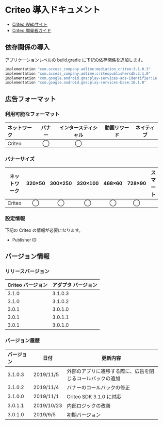 # Criteo 導入ドキュメント
- [ Criteo Webサイト](https://www.criteo.com/)
- [ Criteo 開発者ガイド](https://publisherdocs.criteotilt.com/sdk-android/3.0/inhouseauction/)

## 依存関係の導入
アプリケーションレベルの build.gradle に下記の依存関係を追加します。

```java
implementation "com.access_company.adlime:mediation_criteo:3.1.0.3"
implementation "com.access_company.adlime:criteopublishersdk:3.1.0"
implementation "com.google.android.gms:play-services-ads-identifier:16.0.0"
implementation "com.google.android.gms:play-services-base:16.1.0"
```

## 広告フォーマット

### 利用可能なフォーマット
|ネットワーク |バナー  |インタースティシャル  |動画リワード |ネイティブ  |
|:-------|:-----:|:-----:|:-------:|:-----:|
|  Criteo   | ◯      | ◯    |     |        |

### バナーサイズ
|ネットワーク   |320×50   |300×250   |320×100   |468×60   |728×90   |スマート   |
|:-------:|:------:|:-------:|:-------:|:------:|:------:|:-----:|
|   Criteo    |  ◯      |     ◯     |   ◯       |  ◯       |  ◯       |        |

### 設定情報
下記の Criteo の情報が必要になります。  
- Publisher ID

## バージョン情報

### リリースバージョン
|  Criteo バージョン | アダプタ バージョン |
|:----------|:-------------|
|  3.1.0    | 3.1.0.3      |
|  3.1.0    | 3.1.0.2      |
|  3.0.1    | 3.0.1.0      |
|  3.0.1    | 3.0.1.1      |
|  3.0.1    | 3.0.1.0      |

### バージョン履歴
| バージョン       | 日付      | 更新内容               |
|:--------------|------------|------------------------|
|   3.1.0.3     |  2019/11/5  | 外部のアプリに遷移する際に、広告を閉じるコールバックの追加|
|   3.1.0.2     |  2019/11/4  | バナーのコールバックの修正  |
|   3.1.0.0     |  2019/11/1  | Criteo SDK 3.1.0 に対応  |
|   3.0.1.1     |  2019/10/23 | 内部ロジックの改善   |
|   3.0.1.0     |  2019/9/5   | 初期バージョン            |
